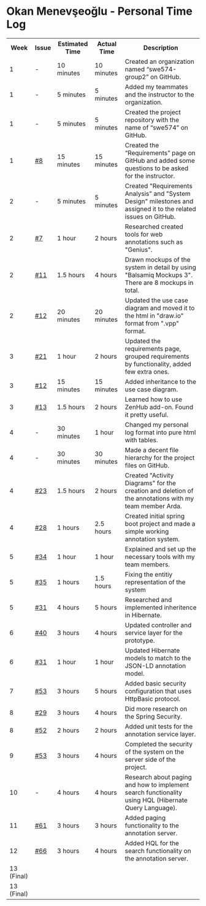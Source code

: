 <table>
    <tr>
        <h1>Okan Menevşeoğlu - Personal Time Log</h1>
    </tr>
    <tr>
        <th>Week</th>
        <th>Issue</th>
        <th>Estimated Time</th>
        <th>Actual Time</th>
        <th>Description</th>
    </tr>
    <tr>
        <td>1</td>
        <td>-</td>
        <td>10 minutes</td>
        <td>10 minutes</td>
        <td>Created an organization named “swe574-group2” on GitHub.</td>
    </tr>
    <tr>
        <td>1</td>
        <td>-</td>
        <td>5 minutes</td>
        <td>5 minutes</td>
        <td>Added my teammates and the instructor to the organization.</td>
    </tr>
    <tr>
        <td>1</td>
        <td>-</td>
        <td>5 minutes</td>
        <td>5 minutes</td>
        <td>Created the project repository with the name of “swe574” on GitHub.</td>
    </tr>
    <tr>
        <td>1</td>
        <td><a href="https://github.com/swe574-group2/swe574/issues/8">#8</a></td>
        <td>15 minutes</td>
        <td>15 minutes</td>
        <td>Created the “Requirements” page on GitHub and added some questions to be asked for the instructor.</td>
    </tr>
    <tr>
        <td>2</td>
        <td>-</td>
        <td>5 minutes</td>
        <td>5 minutes</td>
        <td>Created "Requirements Analysis" and "System Design" milestones and assigned it to the related issues on GitHub. </td>
    </tr>
    <tr>
        <td>2</td>
        <td><a href="https://github.com/swe574-group2/swe574/issues/7">#7</a></td>
        <td>1 hour</td>
        <td>2 hours</td>
        <td>Researched created tools for web annotations such as "Genius".</td>
    </tr>
    <tr>
        <td>2</td>
        <td><a href="https://github.com/swe574-group2/swe574/issues/11">#11</a></td>
        <td>1.5 hours</td>
        <td>4 hours</td>
        <td>Drawn mockups of the system in detail by using "Balsamiq Mockups 3". There are 8 mockups in total.</td>
    </tr>
    <tr>
        <td>2</td>
        <td><a href="https://github.com/swe574-group2/swe574/issues/12">#12</a></td>
        <td>20 minutes</td>
        <td>20 minutes</td>
        <td>Updated the use case diagram and moved it to the html in "draw.io" format from ".vpp" format.</td>
    </tr>
    <tr>
        <td>3</td>
        <td><a href="https://github.com/swe574-group2/swe574/issues/21">#21</a></td>
        <td>1 hour</td>
        <td>2 hours</td>
        <td>Updated the requirements page, grouped requirements by functionality, added few extra ones.</td>
    </tr>
    <tr>
        <td>3</td>
        <td><a href="https://github.com/swe574-group2/swe574/issues/12">#12</a></td>
        <td>15 minutes</td>
        <td>15 minutes</td>
        <td>Added inheritance to the use case diagram.</td>
    </tr>
    <tr>
        <td>3</td>
        <td><a href="https://github.com/swe574-group2/swe574/issues/13">#13</a></td>
        <td>1.5 hours</td>
        <td>2 hours</td>
        <td>Learned how to use ZenHub add-on. Found it pretty useful.</td>
    </tr>
    <tr>
        <td>4</td>
        <td>-</td>
        <td>30 minutes</td>
        <td>1 hour</td>
        <td>Changed my personal log format into pure html with tables.</td>
    </tr>
    <tr>
        <td>4</td>
        <td>-</td>
        <td>30 minutes</td>
        <td>30 minutes</td>
        <td>Made a decent file hierarchy for the project files on GitHub.</td>
    </tr>
    <tr>
        <td>4</td>
        <td><a href="https://github.com/swe574-group2/swe574/issues/23">#23</a></td>
        <td>1.5 hours</td>
        <td>2 hours</td>
        <td>Created "Activity Diagrams" for the creation and deletion of the annotations with my team member Arda.</td>
    </tr>
    <tr>
        <td>4</td>
        <td><a href="https://github.com/swe574-group2/swe574/issues/28">#28</a></td>
        <td>1 hours</td>
        <td>2.5 hours</td>
        <td>Created initial spring boot project and made a simple working annotation system.</td>
    </tr>
    <tr>
        <td>5</td>
        <td><a href="https://github.com/swe574-group2/swe574/issues/34">#34</a></td>
        <td>1 hour</td>
        <td>1 hour</td>
        <td>Explained and set up the necessary tools with my team members.</td>
    </tr>
    <tr>
        <td>5</td>
        <td><a href="https://github.com/swe574-group2/swe574/issues/35">#35</a></td>
        <td>1 hours</td>
        <td>1.5 hours</td>
        <td>Fixing the entitiy representation of the system</td>
    </tr>
    <tr>
        <td>5</td>
        <td><a href="https://github.com/swe574-group2/swe574/issues/31">#31</a></td>
        <td>4 hours</td>
        <td>5 hours</td>
        <td>Researched and implemented inheritence in Hibernate.</td>
    </tr>
    <tr>
        <td>6</td>
        <td><a href="https://github.com/swe574-group2/swe574/issues/40">#40</a></td>
        <td>3 hours</td>
        <td>4 hours</td>
        <td>Updated controller and service layer for the prototype.</td>
    </tr>
    <tr>
        <td>6</td>
        <td><a href="https://github.com/swe574-group2/swe574/issues/31">#31</a></td>
        <td>1 hour</td>
        <td>1 hour</td>
        <td>Updated Hibernate models to match to the JSON-LD annotation model.</td>
    </tr>
    <tr>
        <td>7</td>
        <td><a href="https://github.com/swe574-group2/swe574/issues/53">#53</a></td>
        <td>3 hours</td>
        <td>5 hours</td>
        <td>Added basic security configuration that uses HttpBasic protocol.</td>
    </tr>
    <tr>
        <td>8</td>
        <td><a href="https://github.com/swe574-group2/swe574/issues/29">#29</a></td>
        <td>3 hours</td>
        <td>4 hours</td>
        <td>Did more research on the Spring Security.</td>
    </tr>
    <tr>
        <td>8</td>
        <td><a href="https://github.com/swe574-group2/swe574/issues/52">#52</a></td>
        <td>2 hours</td>
        <td>2 hours</td>
        <td>Added unit tests for the annotation service layer.</td>
    </tr>
    <tr>
        <td>9</td>
        <td><a href="https://github.com/swe574-group2/swe574/issues/53">#53</a></td>
        <td>3 hours</td>
        <td>4 hours</td>
        <td>Completed the security of the system on the server side of the project.</td>
    </tr>
    <tr>
        <td>10</td>
        <td>-</td>
        <td>4 hours</td>
        <td>4 hours</td>
        <td>Research about paging and how to implement search functionality using HQL (Hibernate Query Language).</td>
    </tr>
        <tr>
        <td>11</td>
        <td><a href="https://github.com/swe574-group2/swe574/issues/61">#61</a></td>
        <td>3 hours</td>
        <td>3 hours</td>
        <td>Added paging functionality to the annotation server.</td>
    </tr>
        <tr>
        <td>12</td>
        <td><a href="https://github.com/swe574-group2/swe574/issues/66">#66</a></td>
        <td>3 hours</td>
        <td>4 hours</td>
        <td>Added HQL for the search functionality on the annotation server.</td>
    </tr>
        <tr>
        <td>13 (Final)</td>
        <td></td>
        <td></td>
        <td></td>
        <td></td>
    </tr>
        <tr>
        <td>13 (Final)</td>
        <td></td>
        <td></td>
        <td></td>
        <td></td>
    </tr>
</table>
